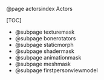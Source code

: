 @page actorsindex Actors

[TOC]
- @subpage texturemask
- @subpage bonerotators
- @subpage staticmorph
- @subpage shadermask
- @subpage animationmask
- @subpage meshmask
- @subpage firstpersonviewmodel